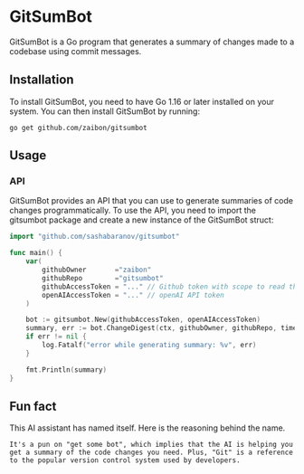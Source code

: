 <!-- How about "GitSumBot"? It's a pun on "get some bot", which implies that the AI is helping you get a summary of the code changes you need. Plus, "Git" is a reference to the popular version control system used by developers. -->

# GitSumBot

GitSumBot is a Go program that generates a summary of changes made to a codebase using commit messages.

## Installation

To install GitSumBot, you need to have Go 1.16 or later installed on your system. You can then install GitSumBot by running:

```shell
go get github.com/zaibon/gitsumbot
```

## Usage

### API

GitSumBot provides an API that you can use to generate summaries of code changes programmatically. To use the API, you need to import the gitsumbot package and create a new instance of the GitSumBot struct:

```go
import "github.com/sashabaranov/gitsumbot"

func main() {
    var(
        githubOwner       ="zaibon"
        githubRepo        ="gitsumbot"
        githubAccessToken = "..." // Github token with scope to read the repository you want to summarize
        openAIAccessToken = "..." // openAI API token
    )

    bot := gitsumbot.New(githubAccessToken, openAIAccessToken)
    summary, err := bot.ChangeDigest(ctx, githubOwner, githubRepo, time.Hour * 24 * 7)
    if err != nil {
        log.Fatalf("error while generating summary: %v", err)
    }

    fmt.Println(summary)
}
```

## Fun fact

This AI assistant has named itself. Here is the reasoning behind the name.

`It's a pun on "get some bot", which implies that the AI is helping you get a summary of the code changes you need. Plus, "Git" is a reference to the popular version control system used by developers.`
